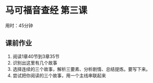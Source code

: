 # 马可福音查经 第三课

用时：45分钟

## 课前作业

1. 阅读1章40节到3章35节
2. 识别出这里有几个故事
3. 选择连续的三个故事，解析三要素、分析剧情、总结提炼。要写下来。
4. 尝试把你阅读的三个故事，用一个主线串联起来


